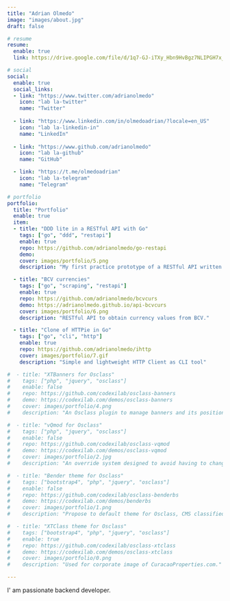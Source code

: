 ```yaml
---
title: "Adrian Olmedo"
image: "images/about.jpg"
draft: false

# resume
resume:
  enable: true
  link: https://drive.google.com/file/d/1q7-GJ-iTXy_Hbn9HvBgz7NLIPGH7x_8l/view?usp=drive_link

# social
social:
  enable: true
  social_links:
  - link: "https://www.twitter.com/adrianolmedo"
    icon: "lab la-twitter"
    name: "Twitter"
    
  - link: "https://www.linkedin.com/in/olmedoadrian/?locale=en_US"
    icon: "lab la-linkedin-in"
    name: "LinkedIn"
    
  - link: "https://www.github.com/adrianolmedo"
    icon: "lab la-github"
    name: "GitHub"

  - link: "https://t.me/olmedoadrian"
    icon: "lab la-telegram"
    name: "Telegram"

# portfolio
portfolio:
  title: "Portfolio"
  enable: true
  item:
  - title: "DDD lite in a RESTful API with Go"
    tags: ["go", "ddd", "restapi"]
    enable: true
    repo: https://github.com/adrianolmedo/go-restapi
    demo: 
    cover: images/portfolio/5.png
    description: "My first practice prototype of a RESTful API written in Go."

  - title: "BCV currencies"
    tags: ["go", "scraping", "restapi"]
    enable: true
    repo: https://github.com/adrianolmedo/bcvcurs
    demo: https://adrianolmedo.github.io/api-bcvcurs
    cover: images/portfolio/6.png
    description: "RESTful API to obtain currency values from BCV."

  - title: "Clone of HTTPie in Go"
    tags: ["go", "cli", "http"]
    enable: true
    repo: https://github.com/adrianolmedo/ihttp
    cover: images/portfolio/7.gif
    description: "Simple and lightweight HTTP Client as CLI tool"

#  - title: "XTBanners for Osclass"
#    tags: ["php", "jquery", "osclass"]
#    enable: false
#    repo: https://github.com/codexilab/osclass-banners
#    demo: https://codexilab.com/demos/osclass-banners
#    cover: images/portfolio/4.png
#    description: "An Osclass plugin to manage banners and its positions in the site."

#  - title: "vQmod for Osclass"
#    tags: ["php", "jquery", "osclass"]
#    enable: false
#    repo: https://github.com/codexilab/osclass-vqmod
#    demo: https://codexilab.com/demos/osclass-vqmod
#    cover: images/portfolio/2.jpg
#    description: "An override system designed to avoid having to change core files."

#  - title: "Bender theme for Osclass"
#    tags: ["bootstrap4", "php", "jquery", "osclass"]
#    enable: false
#    repo: https://github.com/codexilab/osclass-benderbs
#    demo: https://codexilab.com/demos/benderbs
#    cover: images/portfolio/1.png
#    description: "Propose to default theme for Osclass, CMS classifieds."

#  - title: "XTClass theme for Osclass"
#    tags: ["bootstrap4", "php", "jquery", "osclass"]
#    enable: true
#    repo: https://github.com/codexilab/osclass-xtclass
#    demo: https://codexilab.com/demos/osclass-xtclass
#    cover: images/portfolio/0.png
#    description: "Used for corporate image of CuracaoProperties.com."

---
```


I' am passionate backend developer.
